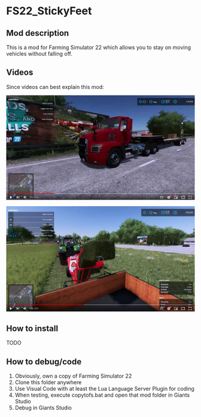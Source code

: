 # FS22_StickyFeet

## Mod description

This is a mod for Farming Simulator 22 which allows you to stay on moving vehicles without falling off.

## Videos

Since videos can best explain this mod:

[![Video showcasing jumping on vehicle](screenshots/Thumb1.png)](https://youtu.be/PySSWl_zaMY)

[![Video showcasing bale stacking](screenshots/Thumb2.png)](https://www.youtube.com/watch?v=JfD-vVAJN4w)

## How to install

TODO

## How to debug/code

1. Obviously, own a copy of Farming Simulator 22
1. Clone this folder anywhere
1. Use Visual Code with at least the Lua Language Server Plugin for coding
1. When testing, execute copytofs.bat and open that mod folder in Giants Studio
1. Debug in Giants Studio
